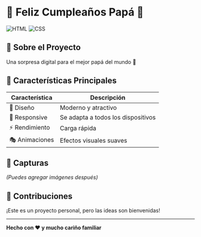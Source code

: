 # 🎉 Feliz Cumpleaños Papá 🎂

![HTML](https://img.shields.io/badge/HTML5-E34F26?style=for-the-badge&logo=html5&logoColor=white)
![CSS](https://img.shields.io/badge/CSS3-1572B6?style=for-the-badge&logo=css3&logoColor=white)

## 📖 Sobre el Proyecto
Una sorpresa digital para el mejor papá del mundo 💝

## 🎯 Características Principales
| Característica | Descripción |
|---------------|-------------|
| 🎨 Diseño | Moderno y atractivo |
| 📱 Responsive | Se adapta a todos los dispositivos |
| ⚡ Rendimiento | Carga rápida |
| 🎭 Animaciones | Efectos visuales suaves |

## 📸 Capturas
*(Puedes agregar imágenes después)*

## 🤝 Contribuciones
¡Este es un proyecto personal, pero las ideas son bienvenidas!

---
**Hecho con ❤️ y mucho cariño familiar**
